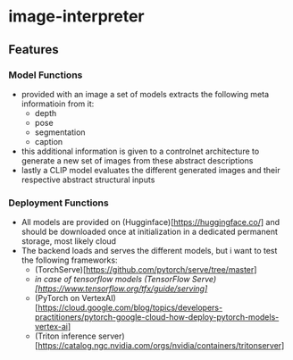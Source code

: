 # image-interpreter

## Features

### Model Functions
- provided with an image a set of models extracts the following meta informatioin from it:
  - depth
  - pose
  - segmentation
  - caption
- this additional information is given to a controlnet architecture to generate a new set of images from these abstract descriptions
- lastly a CLIP model evaluates the different generated images and their respective abstract structural inputs

### Deployment Functions
- All models are provided on (Hugginface)[https://huggingface.co/] and should be downloaded once at initialization in a dedicated permanent storage, most likely cloud
- The backend loads and serves the different models, but i want to test the following frameworks:
  - (TorchServe)[https://github.com/pytorch/serve/tree/master]
  - *in case of tensorflow models (TensorFlow Serve)[https://www.tensorflow.org/tfx/guide/serving]*
  - (PyTorch on VertexAI)[https://cloud.google.com/blog/topics/developers-practitioners/pytorch-google-cloud-how-deploy-pytorch-models-vertex-ai]
  - (Triton inference server)[https://catalog.ngc.nvidia.com/orgs/nvidia/containers/tritonserver]
